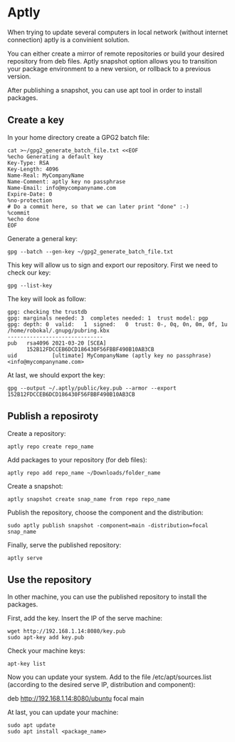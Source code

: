 # Aptly

When trying to update several computers in local network (without internet connection) aptly is a convinient solution.

You can either create a mirror of remote repositories or build your desired repository from deb files.
Aptly snapshot option allows you to transition your package environment to a new version, or rollback to a previous version.

After publishing a snapshot, you can use apt tool in order to install packages.

## Create a key
In your home directory create a GPG2 batch file:
```
cat >~/gpg2_generate_batch_file.txt <<EOF
%echo Generating a default key
Key-Type: RSA
Key-Length: 4096
Name-Real: MyCompanyName
Name-Comment: aptly key no passphrase
Name-Email: info@mycompanyname.com
Expire-Date: 0
%no-protection
# Do a commit here, so that we can later print "done" :-)
%commit
%echo done
EOF
```

Generate a general key:

```
gpg --batch --gen-key ~/gpg2_generate_batch_file.txt
```

This key will allow us to sign and export our repository. First we need to check our key:
``` 
gpg --list-key
```
The key will look as follow:
```
gpg: checking the trustdb
gpg: marginals needed: 3  completes needed: 1  trust model: pgp
gpg: depth: 0  valid:   1  signed:   0  trust: 0-, 0q, 0n, 0m, 0f, 1u
/home/robokal/.gnupg/pubring.kbx
------------------------------
pub   rsa4096 2021-03-20 [SCEA]
      152B12FDCCEB6DCD186430F56FBBF490B10AB3CB
uid           [ultimate] MyCompanyName (aptly key no passphrase) <info@mycompanyname.com>
```
At last, we should export the key:
```
gpg --output ~/.aptly/public/key.pub --armor --export 152B12FDCCEB6DCD186430F56FBBF490B10AB3CB
```

## Publish a reposiroty

Create a repository:
```
aptly repo create repo_name
```

Add packages to your repository (for deb files):

```
aptly repo add repo_name ~/Downloads/folder_name
```

Create a snapshot:

```
aptly snapshot create snap_name from repo repo_name
```

Publish the repository, choose the component and the distribution:
```
sudo aptly publish snapshot -component=main -distribution=focal snap_name
```

Finally, serve the published repository:
```
aptly serve
```


## Use the repository

In other machine, you can use the published repository to install the packages.

First, add the key. Insert the IP of the serve machine:
```
wget http://192.168.1.14:8080/key.pub
sudo apt-key add key.pub
```

Check your machine keys:

```
apt-key list
```

Now you can update your system. 
Add to the file /etc/apt/sources.list (according to the desired serve IP, distribution and component):

deb http://192.168.1.14:8080/ubuntu focal main


At last, you can update your machine:
```
sudo apt update
sudo apt install <package_name>
```



